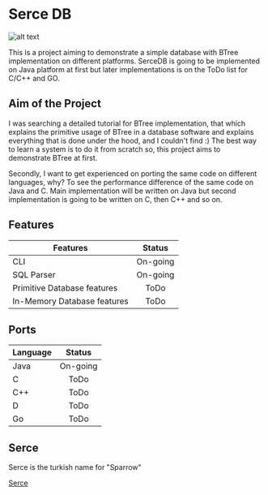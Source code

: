 Serce DB
========
![alt text](https://upload.wikimedia.org/wikipedia/commons/a/a5/HouseSparrow23.jpg "Sevimli Serce")

This is a project aiming to demonstrate a simple database with BTree implementation on different platforms.
SerceDB is going to be implemented on Java platform at first but later implementations is on the ToDo list
for C/C++ and GO.

Aim of the Project
------------------
I was searching a detailed tutorial for BTree implementation, that which explains the primitive usage of
BTree in a database software and explains everything that is done under the hood, and I couldn't find :)
The best way to learn a system is to do it from scratch so, this project aims to demonstrate BTree at
first.

Secondly, I want to get experienced on porting the same code on different languages, why? To see the 
performance difference of the same code on Java and C. Main implementation will be written on Java but
second implementation is going to be written on C, then C++ and so on.

Features
--------

| Features                    | Status        |
| --------------------------- |:-------------:|
| CLI                         | On-going      |
| SQL Parser                  | On-going      |
| Primitive Database features | ToDo          |
| In-Memory Database features | ToDo          |


Ports
-----

| Language                    | Status        |
| --------------------------- |:-------------:|
| Java                        | On-going      |
| C                           | ToDo          |
| C++                         | ToDo          |
| D                           | ToDo          |
| Go                          | ToDo          |

Serce
-----
Serce is the turkish name for "Sparrow"

[Serce](https://tr.wikipedia.org/wiki/Ser%C3%A7e)